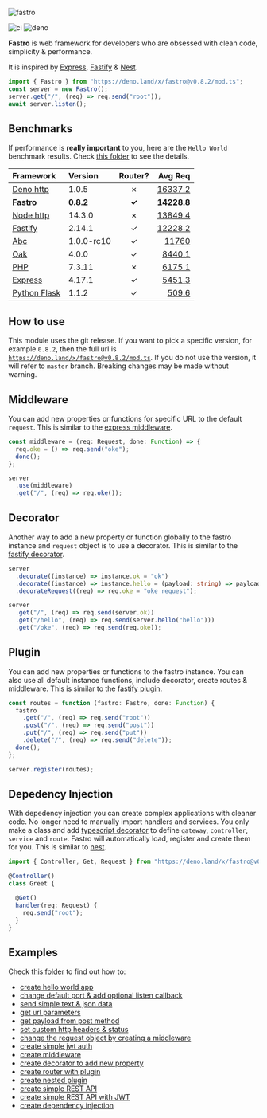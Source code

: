 ![fastro][logo]

![ci][ci] ![deno][deno]

**Fastro** is web framework for developers who are obsessed with clean code, simplicity & performance.

It is inspired by [Express](https://expressjs.com/), [Fastify](https://www.fastify.io/) & [Nest](https://nestjs.com/).

```ts
import { Fastro } from "https://deno.land/x/fastro@v0.8.2/mod.ts";
const server = new Fastro();
server.get("/", (req) => req.send("root"));
await server.listen();
```

## Benchmarks
If performance is **really important** to you, here are the `Hello World` benchmark results. Check [this folder](https://github.com/fastrojs/fastro-server/tree/master/benchmarks) to see the details.

| Framework | Version | Router? | Avg Req |
| :-- | :-- | :--: | --: |
| [Deno http](https://github.com/fastrojs/fastro-server/blob/master/benchmarks/deno_http.ts) | 1.0.5 | &#10007; | [16337.2](https://github.com/fastrojs/fastro-server/blob/master/benchmarks/benchmark_deno.json) |
| [**Fastro**](https://github.com/fastrojs/fastro-server/blob/master/benchmarks/fastro.ts) | **0.8.2** | **&#10003;** | **[14228.8](https://github.com/fastrojs/fastro-server/blob/master/benchmarks/benchmark_fastro.json)**  |
| [Node http](https://github.com/fastrojs/fastro-server/blob/master/benchmarks/node_http.js) | 14.3.0 | &#10007; | [13849.4](https://github.com/fastrojs/fastro-server/blob/master/benchmarks/benchmark_node.json) |
| [Fastify](https://github.com/fastrojs/fastro-server/blob/master/benchmarks/fastify.js) | 2.14.1 | &#10003; | [12228.2](https://github.com/fastrojs/fastro-server/blob/master/benchmarks/benchmark_fastify.json) |
| [Abc](https://github.com/fastrojs/fastro-server/blob/master/benchmarks/abc.ts) | 1.0.0-rc10 | &#10003; | [11760](https://github.com/fastrojs/fastro-server/blob/master/benchmarks/benchmark_abc.json) |
| [Oak](https://github.com/fastrojs/fastro-server/blob/master/benchmarks/oak.ts) | 4.0.0 | &#10003; | [8440.1](https://github.com/fastrojs/fastro-server/blob/master/benchmarks/benchmark_oak.json) |
| [PHP](https://github.com/fastrojs/fastro-server/blob/master/benchmarks/index.php) | 7.3.11 | &#10007; | [6175.1](https://github.com/fastrojs/fastro-server/blob/master/benchmarks/benchmark_php.json) |
| [Express](https://github.com/fastrojs/fastro-server/blob/master/benchmarks/express.js) | 4.17.1 | &#10003; | [5451.3](https://github.com/fastrojs/fastro-server/blob/master/benchmarks/benchmark_express.json) |
| [Python Flask](https://github.com/fastrojs/fastro-server/blob/master/benchmarks/flask_app.py) | 1.1.2 | &#10003; | [509.6](https://github.com/fastrojs/fastro-server/blob/master/benchmarks/benchmark_flask.json) |


## How to use

This module uses the git release. If you want to pick a specific version, for example `0.8.2`, then the full url is [`https://deno.land/x/fastro@v0.8.2/mod.ts`](https://deno.land/x/fastro@v0.8.2/mod.ts). If you do not use the version, it will refer to `master` branch. Breaking changes may be made without warning.

## Middleware

You can add new properties or functions for specific URL to the default `request`. This is similar to the [express middleware](https://expressjs.com/en/guide/writing-middleware.html).
```ts
const middleware = (req: Request, done: Function) => {
  req.oke = () => req.send("oke");
  done();
};

server
  .use(middleware)
  .get("/", (req) => req.oke());
```

## Decorator

Another way to add a new property or function globally to the fastro instance and `request` object is to use a decorator. This is similar to the [fastify decorator](https://www.fastify.io/docs/latest/Decorators/).
```ts
server
  .decorate((instance) => instance.ok = "ok")
  .decorate((instance) => instance.hello = (payload: string) => payload)
  .decorateRequest((req) => req.oke = "oke request");

server
  .get("/", (req) => req.send(server.ok))
  .get("/hello", (req) => req.send(server.hello("hello")))
  .get("/oke", (req) => req.send(req.oke));
```

## Plugin
You can add new properties or functions to the fastro instance. You can also use all default instance functions, include decorator, create routes & middleware. This is similar to the [fastify plugin](https://www.fastify.io/docs/latest/Plugins/).
```ts
const routes = function (fastro: Fastro, done: Function) {
  fastro
    .get("/", (req) => req.send("root"))
    .post("/", (req) => req.send("post"))
    .put("/", (req) => req.send("put"))
    .delete("/", (req) => req.send("delete"));
  done();
};

server.register(routes);

```

## Depedency Injection
With depedency injection you can create complex applications with cleaner code. No longer need to manually import handlers and services. You only make a class and add [typescript decorator](https://www.typescriptlang.org/docs/handbook/decorators.html) to define `gateway`, `controller`, `service`  and `route`. Fastro will automatically load, register and create them for you. This is similar to [nest](https://nestjs.com/).

```ts
import { Controller, Get, Request } from "https://deno.land/x/fastro@v0.8.2/mod.ts";

@Controller()
class Greet {

  @Get()
  handler(req: Request) {
    req.send("root");
  }
}
```

## Examples

Check [this folder](https://github.com/fastrojs/fastro-server/tree/master/examples) to find out how to:
- [create hello world app](https://github.com/fastrojs/fastro-server/blob/master/examples/hello.ts)
- [change default port & add optional listen callback](https://github.com/fastrojs/fastro-server/blob/master/examples/main.ts#L34)
- [send simple text & json data](https://github.com/fastrojs/fastro-server/blob/master/examples/main.ts#L5)
- [get url parameters](https://github.com/fastrojs/fastro-server/blob/master/examples/main.ts#L20)
- [get payload from post method](https://github.com/fastrojs/fastro-server/blob/master/examples/main.ts#L30)
- [set custom http headers & status](https://github.com/fastrojs/fastro-server/blob/master/examples/main.ts#L9)
- [change the request object by creating a middleware](https://github.com/fastrojs/fastro-server/blob/master/examples/use_middleware.ts#L6)
- [create simple jwt auth](https://github.com/fastrojs/fastro-server/blob/master/examples/simple_jwt_auth.ts)
- [create middleware](https://github.com/fastrojs/fastro-server/blob/master/examples/middleware.ts)
- [create decorator to add new property](https://github.com/fastrojs/fastro-server/blob/master/examples/decorate.ts)
- [create router with plugin](https://github.com/fastrojs/fastro-server/blob/master/examples/plugin.ts)
- [create nested plugin](https://github.com/fastrojs/fastro-server/blob/master/examples/nested_plugin.ts)
- [create simple REST API](https://github.com/fastrojs/fastro-server/blob/master/examples/crud_postgres.ts)
- [create simple REST API with JWT](https://github.com/fastrojs/fastro-server/blob/master/examples/rest_api_jwt)
- [create dependency injection](https://github.com/fastrojs/fastro-server/blob/master/examples/di)

[logo]: https://repository-images.githubusercontent.com/264308713/3e9d0600-a974-11ea-9b0e-c4f1a85d98d9 "Fastro"
[ci]: https://github.com/fastrojs/fastro-server/workflows/ci/badge.svg "ci"
[deno]: https://img.shields.io/badge/deno-1.0.5-blue "deno"

